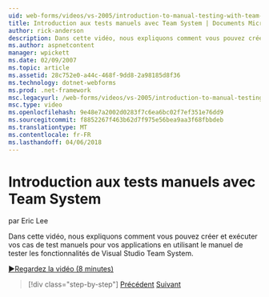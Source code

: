 ```yaml
---
uid: web-forms/videos/vs-2005/introduction-to-manual-testing-with-team-system
title: Introduction aux tests manuels avec Team System | Documents Microsoft
author: rick-anderson
description: Dans cette vidéo, nous expliquons comment vous pouvez créer et exécuter vos cas de test manuels pour vos applications en utilisant les fonctionnalités de Visual Studio d’ici équipe de tests manuels en cours...
ms.author: aspnetcontent
manager: wpickett
ms.date: 02/09/2007
ms.topic: article
ms.assetid: 28c752e0-a44c-468f-9dd8-2a98185d8f36
ms.technology: dotnet-webforms
ms.prod: .net-framework
msc.legacyurl: /web-forms/videos/vs-2005/introduction-to-manual-testing-with-team-system
msc.type: video
ms.openlocfilehash: 9e48e7a2002d0283f7c6ea6bc02f7ef351e76dd9
ms.sourcegitcommit: f8852267f463b62d7f975e56bea9aa3f68fbbdeb
ms.translationtype: MT
ms.contentlocale: fr-FR
ms.lasthandoff: 04/06/2018
---
```

<a name="introduction-to-manual-testing-with-team-system"></a>Introduction aux tests manuels avec Team System
====================
par Eric Lee

Dans cette vidéo, nous expliquons comment vous pouvez créer et exécuter vos cas de test manuels pour vos applications en utilisant le manuel de tester les fonctionnalités de Visual Studio Team System.

[&#9654;Regardez la vidéo (8 minutes)](https://channel9.msdn.com/Blogs/ASP-NET-Site-Videos/introduction-to-manual-testing-with-team-system)

> [!div class="step-by-step"]
> [Précédent](introduction-to-load-testing-web-applications-with-team-system.md)
> [Suivant](introduction-to-managing-and-running-tests-with-team-system.md)
